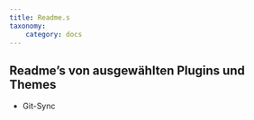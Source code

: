 ```yaml
---
title: Readme.s
taxonomy:
    category: docs
---
```


## Readme’s von ausgewählten Plugins und Themes

* Git-Sync
